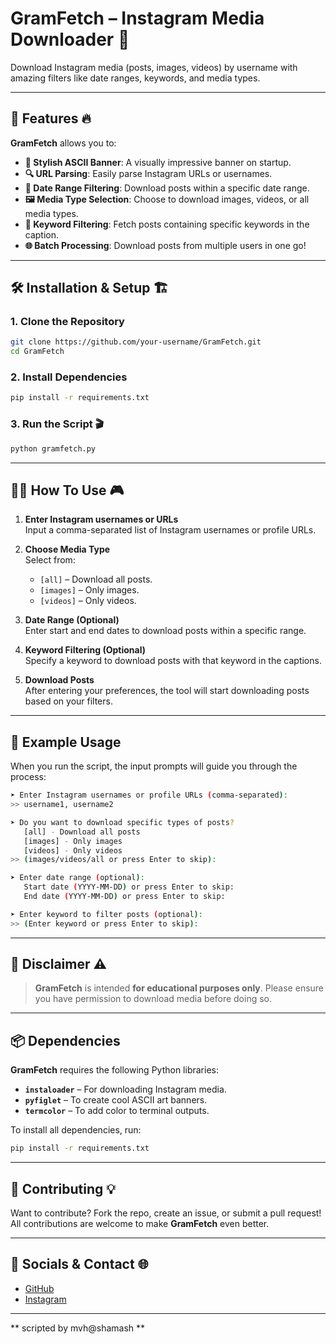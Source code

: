 
# **GramFetch** – Instagram Media Downloader 🚀  
Download Instagram media (posts, images, videos) by username with amazing filters like date ranges, keywords, and media types.

---

## 🚀 **Features** 🔥  
**GramFetch** allows you to:

- **🎨 Stylish ASCII Banner**: A visually impressive banner on startup.
- **🔍 URL Parsing**: Easily parse Instagram URLs or usernames.
- **📅 Date Range Filtering**: Download posts within a specific date range.
- **🖼️ Media Type Selection**: Choose to download images, videos, or all media types.
- **📝 Keyword Filtering**: Fetch posts containing specific keywords in the caption.
- **🌐 Batch Processing**: Download posts from multiple users in one go!

---

## 🛠️ **Installation & Setup** 🏗️  

### **1. Clone the Repository**

```bash
git clone https://github.com/your-username/GramFetch.git
cd GramFetch
```

### **2. Install Dependencies**

```bash
pip install -r requirements.txt
```

### **3. Run the Script** 🎬

```bash
python gramfetch.py
```

---

## 🧑‍💻 **How To Use** 🎮

1. **Enter Instagram usernames or URLs**  
   Input a comma-separated list of Instagram usernames or profile URLs.

2. **Choose Media Type**  
   Select from:
   - `[all]` – Download all posts.
   - `[images]` – Only images.
   - `[videos]` – Only videos.

3. **Date Range (Optional)**  
   Enter start and end dates to download posts within a specific range.

4. **Keyword Filtering (Optional)**  
   Specify a keyword to download posts with that keyword in the captions.

5. **Download Posts**  
   After entering your preferences, the tool will start downloading posts based on your filters.

---

## 📝 **Example Usage**

When you run the script, the input prompts will guide you through the process:

```bash
➤ Enter Instagram usernames or profile URLs (comma-separated):
>> username1, username2

➤ Do you want to download specific types of posts?
   [all] - Download all posts
   [images] - Only images
   [videos] - Only videos
>> (images/videos/all or press Enter to skip):

➤ Enter date range (optional):
   Start date (YYYY-MM-DD) or press Enter to skip:
   End date (YYYY-MM-DD) or press Enter to skip:

➤ Enter keyword to filter posts (optional):
>> (Enter keyword or press Enter to skip):
```

---

## 🛑 **Disclaimer** ⚠️

> **GramFetch** is intended **for educational purposes only**. Please ensure you have permission to download media before doing so.

---

## 📦 **Dependencies**

**GramFetch** requires the following Python libraries:

- **`instaloader`** – For downloading Instagram media.
- **`pyfiglet`** – To create cool ASCII art banners.
- **`termcolor`** – To add color to terminal outputs.

To install all dependencies, run:

```bash
pip install -r requirements.txt
```

---

## 🤝 **Contributing** 💡

Want to contribute? Fork the repo, create an issue, or submit a pull request! All contributions are welcome to make **GramFetch** even better.


---

## 💬 **Socials & Contact** 🌐

- [GitHub](https://github.com/Tracy-Dipesh)  
- [Instagram](https://www.instagram.com/h04x.dipesh)

---

** scripted by mvh@shamash **

